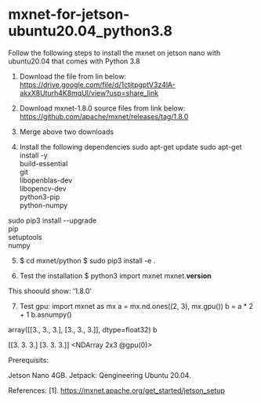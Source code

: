# mxnet-for-jetson-ubuntu20.04_python3.8

Follow the following steps to install the mxnet on jetson nano with ubuntu20.04 that comes with Python 3.8

1. Download the file from lin below:
https://drive.google.com/file/d/1ctjtpgptV3z4lA-akxX8Uturh4K8mqUl/view?usp=share_link

2. Download mxnet-1.8.0 source files from link below:
https://github.com/apache/mxnet/releases/tag/1.8.0

3. Merge above two downloads

4. Install the following dependencies
sudo apt-get update
sudo apt-get install -y \
                        build-essential \
                        git \
                        libopenblas-dev \
                        libopencv-dev \
                        python3-pip \
                        python-numpy

sudo pip3 install --upgrade \
                        pip \
                        setuptools \
                        numpy
                        
5. $ cd mxnet/python
   $ sudo pip3 install -e .

6. Test the installation
$ python3
import mxnet
mxnet.__version__

This shoould show: '1.8.0'


7. Test gpu:
import mxnet as mx
a = mx.nd.ones((2, 3), mx.gpu())
b = a * 2 + 1
b.asnumpy()

array([[3., 3., 3.],
       [3., 3., 3.]], dtype=float32)
b

[[3. 3. 3.]
 [3. 3. 3.]]
<NDArray 2x3 @gpu(0)>


Prerequisits:

Jetson Nano 4GB.
Jetpack: Qengineering Ubuntu 20.04.


References:
[1]. https://mxnet.apache.org/get_started/jetson_setup

